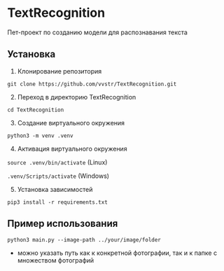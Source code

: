 # TextRecognition

Пет-проект по созданию модели для распознавания текста

## Установка 

1. Клонирование репозитория 

```git clone https://github.com/vvstr/TextRecognition.git```

2. Переход в директорию TextRecognition

```cd TextRecognition```

3. Создание виртуального окружения

```python3 -m venv .venv```

4. Активация виртуального окружения 

```source .venv/bin/activate``` (Linux)

```.venv/Scripts/activate``` (Windows)

5. Установка зависимостей

```pip3 install -r requirements.txt```


## Пример использования


```python3 main.py --image-path ../your/image/folder```  

- можно указать путь как к конкретной фотографии, так и к папке с множеством фотографий

